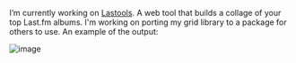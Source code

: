 I’m currently working on [Lastools](conorb.dev). A web tool that builds a collage of your top Last.fm albums. I'm working on porting my grid library to a package for others to use. An example of the output:

![image](github.com/conorbros/conorbros/30x30.jpeg)


